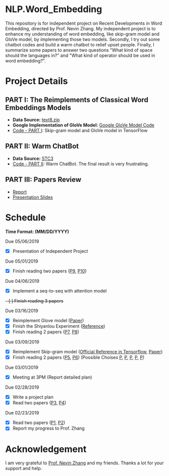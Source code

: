 # NLP.Word_Embedding
This repository is for independent project on Recent Developments in Word Embedding, directed by Prof. Nevin Zhang. My independent project is to enhance my understanding of word embedding, like skip-gram model and GloVe model, by implementing those two models. Secondly, I try out some chatbot codes and build a warm chatbot to relief upset people. Finally, I summarize some papers to answer two questions "What kind of space should the languages in?" and "What kind of operator should be used in word embedding?".

# Project Details
## PART I: The Reimplements of Classical Word Embeddings Models
- **Data Source:** [text8.zip](http://mattmahoney.NET/dc/text8.zip)
- **Google Implementation of GloVe Model:** [Google GloVe Model Code](https://colab.research.google.com/github/mdda/deep-learning-workshop/blob/master/notebooks/5-RNN/3-Text-Corpus-and-Embeddings.ipynb#scrollTo=LusgTEmtqTK5)
- [Code - PART I](https://github.com/yansenhan/NLP.Word_Embedding/tree/master/PART%201): Skip-gram model and GloVe model in TensorFlow

## PART II: Warm ChatBot
- **Data Source:** [STC3](http://coai.cs.tsinghua.edu.cn/hml/challenge/dataset_description/)
- [Code - PART II](https://github.com/yansenhan/NLP.Word_Embedding/tree/master/PART%202): Warm ChatBot. The final result is very frustrating.

## PART III: Papers Review
- [Report]()
- [Presentation Slides]()

# Schedule 
**Time Format: (MM/DD/YYYY)**

Due 05/06/2019
- [x] Presentation of Independent Project

Due 05/01/2019
- [x] Finish reading two papers ([P9](https://arxiv.org/pdf/1902.06423.pdf), [P10](https://arxiv.org/pdf/1806.04313.pdf))

Due 04/06/2019
- [x] Implement a seq-to-seq with attention model

~~- [ ] Finish reading 3 papers~~

Due 03/16/2019
- [x] Reimplement Glove model ([Paper](https://nlp.stanford.edu/pubs/glove.pdf))
- [x] Finish the Shiyanlou Experiment ([Reference](https://www.shiyanlou.com/courses/684))
- [x] Finish reading 2 papers ([P7](https://aaai.org/ocs/index.php/AAAI/AAAI18/paper/view/16998/16114), [P8](https://www.aaai.org/ocs/index.php/AAAI/AAAI18/paper/view/16455/15753))

Due 03/09/2019
- [x] Reimplement Skip-gram model  ([Official Reference in Tensorflow](https://www.tensorflow.org/tutorials/representation/word2vec), [Paper](https://arxiv.org/pdf/1301.3781.pdf))
- [x] Finish reading 2 papers ([P5](https://arxiv.org/pdf/1810.04805.pdf), [P6](https://nlp.stanford.edu/pubs/glove.pdf))
(Possible Choises [P](https://www.aaai.org/ocs/index.php/AAAI/AAAI15/paper/viewFile/9314/9535), [P](https://arxiv.org/pdf/1507.01127.pdf%20http://arxiv.org/abs/1507.01127.pdf), [P](https://aaai.org/ocs/index.php/AAAI/AAAI18/paper/view/16998/16114), [P](http://aclweb.org/anthology/P18-1031), [P](http://aclweb.org/anthology/D18-2029))

Due 03/01/2019
- [x] Meeting at 3PM (Report detailed plan)

Due 02/28/2019
- [x] Write a project plan
- [x] Read two papers ([P3](http://www.aclweb.org/anthology/C14-1016), [P4](http://www.aclweb.org/anthology/D14-1110))

Due 02/23/2019
- [x] Read two papers ([P1](http://aclweb.org/anthology/P18-1073), [P2](http://aclweb.org/anthology/P18-1041))
- [x] Report my progress to Prof. Zhang

# Acknowledgement
I am very grateful to [Prof. Nevin Zhang](https://www.cse.ust.hk/faculty/lzhang/) and my friends. Thanks a lot for your support and help.
